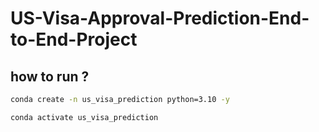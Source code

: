 # US-Visa-Approval-Prediction-End-to-End-Project

## how to run ?

```bash
conda create -n us_visa_prediction python=3.10 -y
```
```bash
conda activate us_visa_prediction
```

